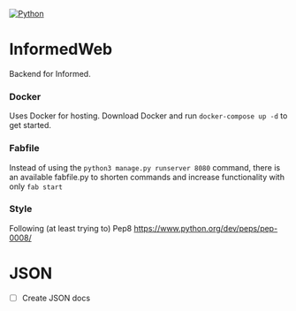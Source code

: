 [![Python](https://img.shields.io/pypi/pyversions/django.svg)](https://www.python.org/downloads/release/python-360/)

# InformedWeb

Backend for Informed.

### Docker

Uses Docker for hosting.
Download Docker and run `docker-compose up -d` to get started.

### Fabfile

Instead of using the `python3 manage.py runserver 8080` command, there is
an available fabfile.py to shorten commands and increase functionality
with only `fab start`

### Style

Following (at least trying to) Pep8
https://www.python.org/dev/peps/pep-0008/

# JSON

- [ ] Create JSON docs
